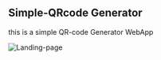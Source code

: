 ## Simple-QRcode Generator

this is a simple QR-code Generator WebApp


![Landing-page](https://github.com/oraical/Simple-qrCode/assets/94077257/ae6a8393-fb85-4962-b1f2-1f633d82189d)
